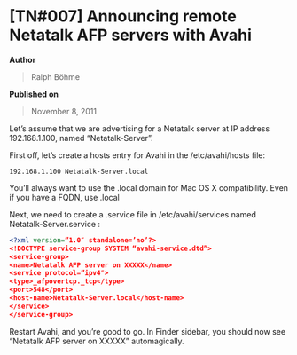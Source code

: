 # \[TN#007\] Announcing remote Netatalk AFP servers with Avahi

**Author**

> Ralph Böhme

**Published on**

> November 8, 2011

Let’s assume that we are advertising for a Netatalk server at IP address
192.168.1.100, named “Netatalk-Server”.

First off, let’s create a hosts entry for Avahi in the /etc/avahi/hosts
file:

```text
192.168.1.100 Netatalk-Server.local
```

You’ll always want to use the .local domain for Mac OS X compatibility.
Even if you have a FQDN, use .local

Next, we need to create a .service file in /etc/avahi/services named
Netatalk-Server.service :

```xml
<?xml version=”1.0″ standalone=’no’?>
<!DOCTYPE service-group SYSTEM “avahi-service.dtd”>
<service-group>
<name>Netatalk AFP server on XXXXX</name>
<service protocol=”ipv4″>
<type>_afpovertcp._tcp</type>
<port>548</port>
<host-name>Netatalk-Server.local</host-name>
</service>
</service-group>
```

Restart Avahi, and you’re good to go. In Finder sidebar, you should now
see “Netatalk AFP server on XXXXX” automagically.
